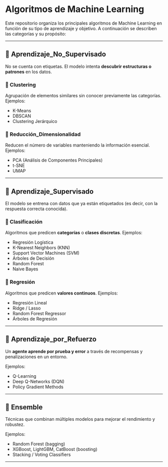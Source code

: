 
# Algoritmos de Machine Learning

Este repositorio organiza los principales algoritmos de Machine Learning en función de su tipo de aprendizaje y objetivo. A continuación se describen las categorías y su propósito:

---


## 📙 Aprendizaje_No_Supervisado

No se cuenta con etiquetas. El modelo intenta **descubrir estructuras o patrones** en los datos.

### 🔹 Clustering
Agrupación de elementos similares sin conocer previamente las categorías. Ejemplos:
- K-Means
- DBSCAN
- Clustering Jerárquico

### 🔹 Reducción_Dimensionalidad
Reducen el número de variables manteniendo la información esencial. Ejemplos:
- PCA (Análisis de Componentes Principales)
- t-SNE
- UMAP

---
## 📘 Aprendizaje_Supervisado

El modelo se entrena con datos que ya están etiquetados (es decir, con la respuesta correcta conocida).

### 🔹 Clasificación
Algoritmos que predicen **categorías** o **clases discretas**. Ejemplos:
- Regresión Logística
- K-Nearest Neighbors (KNN)
- Support Vector Machines (SVM)
- Árboles de Decisión
- Random Forest
- Naive Bayes

### 🔹 Regresión
Algoritmos que predicen **valores continuos**. Ejemplos:
- Regresión Lineal
- Ridge / Lasso
- Random Forest Regressor
- Árboles de Regresión

---
## 📗 Aprendizaje_por_Refuerzo

Un **agente aprende por prueba y error** a través de recompensas y penalizaciones en un entorno.

Ejemplos:
- Q-Learning
- Deep Q-Networks (DQN)
- Policy Gradient Methods

---

## 📕 Ensemble

Técnicas que combinan múltiples modelos para mejorar el rendimiento y robustez.

Ejemplos:
- Random Forest (bagging)
- XGBoost, LightGBM, CatBoost (boosting)
- Stacking / Voting Classifiers

---

